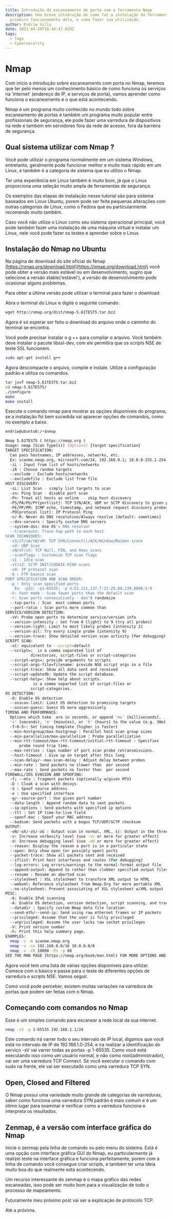 ```yaml
---
title: Introdução do escaneamento de porta com a ferramenta Nmap
description: Uma breve intodrução de como faz a instalação da ferramenta e o
  primeiro funcionamento dela, e como fazer sua utilização.
author: Endriw Villa
date: 2021-04-29T16:34:47.629Z
tags:
  - Tags
  - Cybersecurity
---
```

# Nmap

Com início a introdução sobre escaneamento com porta no Nmap, teremos que ter pelo menos um conhecimento básico de como funciona os serviços na ‘internet’ (endereço de IP, e serviços de porta), vamos aprender como funciona o escaneamento e o que está acontecendo.

Nmap é um programa muito conhecido no mundo todo sobre escaneamento de portas e também um programa muito popular entre profissionais de segurança, ele pode fazer uma varredura de dispositivos na rede e também em servidores fora da rede de acesso, fora da barreira de segurança.

## Qual sistema utilizar com Nmap ?

Você pode utilizar o programa normalmente em um sistema Windows, entretanto, geralmente pode funcionar melhor e muito mais rápido em um Linux, e também é a categoria de sistema que eu utilizo o Nmap.

Ter uma experiência em Linux também é muito bom, já que o Linux proporciona uma seleção muito ampla de ferramentas de segurança.

Os exemplos das etapas de instalação nesse tutorial são para sistema baseados em Linux Ubuntu, porem pode ser feita pequenas alterações com outras categorias de Linux, como o Fedora que eu particularmente recomendo muito também.

Caso você não utilize o Linux como seu sistema operacional principal, você pode também fazer uma instalação de uma máquina virtual e instalar um Linux, nele você pode fazer os testes e aprender sobre o Linux.

## Instalação do Nmap no Ubuntu

Na página de download do site oficial do Nmap [https://nmap.org/download.html](https://nmap.org/download.html) você pode obter a versão mais estável ou em desenvolvimento, sugiro que selecione a versão stable('estável'), a versão de desenvolvimento pode ocasionar alguns problemas.

Para obter a última versão pode utilizar o terminal para fazer o download.

Abra o terminal do Linux e digite o seguinte comando:

```bash
wget http://nmap.org/dist/nmap-5.61TEST5.tar.bz2
```

Agora é só esperar ser feito o download do arquivo onde o caminho do terminal se encontra.

Você pode precisar instalar o g ++ para compilar o arquivo. Você também deve instalar o pacote libssl-dev, com ele permitira que os scripts NSE de teste SSL funcionem.

 

```bash
sudo apt-get install g++
```

Agora descompacte o arquivo, compile e instale. Utilize a configuração padrão e utiliza os comandos.

```bash
tar jxvf nmap-5.61TEST5.tar.bz2
cd nmap-5.61TEST5/
./configure
make
make install
```

Execute o comando nmap para mostrar as opções disponíveis do programa, se a instalação foi bem sucedida vai aparecer opções de comandos, como no exemplo a baixo.

```bash
endriw@ubuntu8:/~$nmap

Nmap 5.61TEST5 ( https://nmap.org )
Usage: nmap [Scan Type(s)] [Options] {target specification}
TARGET SPECIFICATION:
  Can pass hostnames, IP addresses, networks, etc.
  Ex: scanme.nmap.org, microsoft.com/24, 192.168.0.1; 10.0.0-255.1-254
  -iL : Input from list of hosts/networks
  -iR : Choose random targets
  --exclude : Exclude hosts/networks
  --excludefile : Exclude list from file
HOST DISCOVERY:
  -sL: List Scan - simply list targets to scan
  -sn: Ping Scan - disable port scan
  -Pn: Treat all hosts as online -- skip host discovery
  -PS/PA/PU/PY[portlist]: TCP SYN/ACK, UDP or SCTP discovery to given ports
  -PE/PP/PM: ICMP echo, timestamp, and netmask request discovery probes
  -PO[protocol list]: IP Protocol Ping
  -n/-R: Never do DNS resolution/Always resolve [default: sometimes]
  --dns-servers : Specify custom DNS servers
  --system-dns: Use OS's DNS resolver
  --traceroute: Trace hop path to each host
SCAN TECHNIQUES:
  -sS/sT/sA/sW/sM: TCP SYN/Connect()/ACK/Window/Maimon scans
  -sU: UDP Scan
  -sN/sF/sX: TCP Null, FIN, and Xmas scans
  --scanflags : Customize TCP scan flags
  -sI : Idle scan
  -sY/sZ: SCTP INIT/COOKIE-ECHO scans
  -sO: IP protocol scan
  -b : FTP bounce scan
PORT SPECIFICATION AND SCAN ORDER:
  -p : Only scan specified ports
    Ex: -p22; -p1-65535; -p U:53,111,137,T:21-25,80,139,8080,S:9
  -F: Fast mode - Scan fewer ports than the default scan
  -r: Scan ports consecutively - don't randomize
  --top-ports : Scan  most common ports
  --port-ratio : Scan ports more common than 
SERVICE/VERSION DETECTION:
  -sV: Probe open ports to determine service/version info
  --version-intensity : Set from 0 (light) to 9 (try all probes)
  --version-light: Limit to most likely probes (intensity 2)
  --version-all: Try every single probe (intensity 9)
  --version-trace: Show detailed version scan activity (for debugging)
SCRIPT SCAN:
  -sC: equivalent to --script=default
  --script=:  is a comma separated list of
           directories, script-files or script-categories
  --script-args=: provide arguments to scripts
  --script-args-file=filename: provide NSE script args in a file
  --script-trace: Show all data sent and received
  --script-updatedb: Update the script database.
  --script-help=: Show help about scripts.
            is a comma separted list of script-files or
           script-categories.
OS DETECTION:
  -O: Enable OS detection
  --osscan-limit: Limit OS detection to promising targets
  --osscan-guess: Guess OS more aggressively
TIMING AND PERFORMANCE:
  Options which take  are in seconds, or append 'ms' (milliseconds),
  's' (seconds), 'm' (minutes), or 'h' (hours) to the value (e.g. 30m).
  -T<0-5>: Set timing template (higher is faster)
  --min-hostgroup/max-hostgroup : Parallel host scan group sizes
  --min-parallelism/max-parallelism : Probe parallelization
  --min-rtt-timeout/max-rtt-timeout/initial-rtt-timeout : Specifies
      probe round trip time.
  --max-retries : Caps number of port scan probe retransmissions.
  --host-timeout : Give up on target after this long
  --scan-delay/--max-scan-delay : Adjust delay between probes
  --min-rate : Send packets no slower than  per second
  --max-rate : Send packets no faster than  per second
FIREWALL/IDS EVASION AND SPOOFING:
  -f; --mtu : fragment packets (optionally w/given MTU)
  -D : Cloak a scan with decoys
  -S : Spoof source address
  -e : Use specified interface
  -g/--source-port : Use given port number
  --data-length : Append random data to sent packets
  --ip-options : Send packets with specified ip options
  --ttl : Set IP time-to-live field
  --spoof-mac : Spoof your MAC address
  --badsum: Send packets with a bogus TCP/UDP/SCTP checksum
OUTPUT:
  -oN/-oX/-oS/-oG : Output scan in normal, XML, s|: Output in the three major formats at once
  -v: Increase verbosity level (use -vv or more for greater effect)
  -d: Increase debugging level (use -dd or more for greater effect)
  --reason: Display the reason a port is in a particular state
  --open: Only show open (or possibly open) ports
  --packet-trace: Show all packets sent and received
  --iflist: Print host interfaces and routes (for debugging)
  --log-errors: Log errors/warnings to the normal-format output file
  --append-output: Append to rather than clobber specified output files
  --resume : Resume an aborted scan
  --stylesheet : XSL stylesheet to transform XML output to HTML
  --webxml: Reference stylesheet from Nmap.Org for more portable XML
  --no-stylesheet: Prevent associating of XSL stylesheet w/XML output
MISC:
  -6: Enable IPv6 scanning
  -A: Enable OS detection, version detection, script scanning, and traceroute
  --datadir : Specify custom Nmap data file location
  --send-eth/--send-ip: Send using raw ethernet frames or IP packets
  --privileged: Assume that the user is fully privileged
  --unprivileged: Assume the user lacks raw socket privileges
  -V: Print version number
  -h: Print this help summary page.
EXAMPLES:
  nmap -v -A scanme.nmap.org
  nmap -v -sn 192.168.0.0/16 10.0.0.0/8
  nmap -v -iR 10000 -Pn -p 80
SEE THE MAN PAGE (https://nmap.org/book/man.html) FOR MORE OPTIONS AND EXAMPLES
```

Agora você tem uma lista de várias opções disponíveis para utilizar. Comece com o básico e passe para o teste de diferentes opções de varredura e scripts NSE. Vamos seguir.

Como você pode perceber, existem muitas variações na varredura de portas que podem ser feitas com o Nmap.

## Começando com comandos no Nmap

Esse é um simples comando para escanear a rede local da sua internet.

```bash
nmap -sV -p 1-65535 192.168.1.1/24
```

Este comando irá varrer todo o seu intervalo de IP local, digamos que você está no intervalo de IP de  192.168.1.0-254, e ira realizar a identificação do serviço -sV vai varrer todas as portas -p 1-65535. Como você está executando isso como um usuário normal, e não como root(administrador), vai ser uma varredura TCP Connect. Se você executar o comando com sudo na frente, ele vai ser executado como uma varredura TCP SYN.

## Open, Closed and Filtered

O Nmap possui uma variedade muito grande de categorias de varreduras, saber como funciona uma varredura SYN padrão é mais comum e é um ótimo lugar para examinar e verificar como a varredura funciona e interpreta os resultados.

## Zenmap, é a versão com interface gráfica do Nmap

Inicie o zenmap pela linha de comando ou pelo menu do sistema. Está é uma opção com interface gráfica GUI do Nmap, eu particularmente já realizei teste na interface gráfica e funciona perfeitamente, porem com a linha de comando você consegue criar scripts, e também ter uma ideia muito boa do que realmente está acontecendo. 

Um recurso interessante do zenmap é o mapa gráfico das redes escaneadas, isso pode ser muito bom para a visualização de todo o processo de mapeamento.

Futuramente meu próximo post vai ser a explicação de protocolo TCP.

Até a próxima.